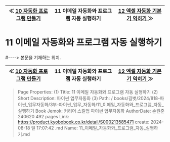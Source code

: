 
| ≪ [ 10 자동화 프로그램 만들기 ](/books/길벗/2024/818-파이썬_업무자동화/3부-파이썬_업무_자동화/10_자동화_프로그램_만들기) | 11 이메일 자동화와 프로그램 자동 실행하기 | [ 12 엑셀 자동화 기본기 익히기 ](/books/길벗/2024/818-파이썬_업무자동화/3부-파이썬_업무_자동화/12_엑셀_자동화_기본기_익히기) ≫ |
|:----:|:----:|:----:|

# 11 이메일 자동화와 프로그램 자동 실행하기
#----> 본문을 기재하는 위치.



| ≪ [ 10 자동화 프로그램 만들기 ](/books/길벗/2024/818-파이썬_업무자동화/3부-파이썬_업무_자동화/10_자동화_프로그램_만들기) | 11 이메일 자동화와 프로그램 자동 실행하기 | [ 12 엑셀 자동화 기본기 익히기 ](/books/길벗/2024/818-파이썬_업무자동화/3부-파이썬_업무_자동화/12_엑셀_자동화_기본기_익히기) ≫ |
|:----:|:----:|:----:|

> Page Properties:
> (1) Title: 11 이메일 자동화와 프로그램 자동 실행하기
> (2) Short Description: 파이썬 업무자동화
> (3) Path: / books/길벗/2024/818-파이썬_업무자동화/3부-파이썬_업무_자동화/11_이메일_자동화와_프로그램_자동_실행하기
> Book Jemok: 커리어 스킬업 파이썬 업무자동화
> AuthorDate: 손원준 240620 492 pages
> Link: https://product.kyobobook.co.kr/detail/S000213585471
> create: 2024-08-18 일 17:07:42
> .md Name: 11_이메일_자동화와_프로그램_자동_실행하기.md

